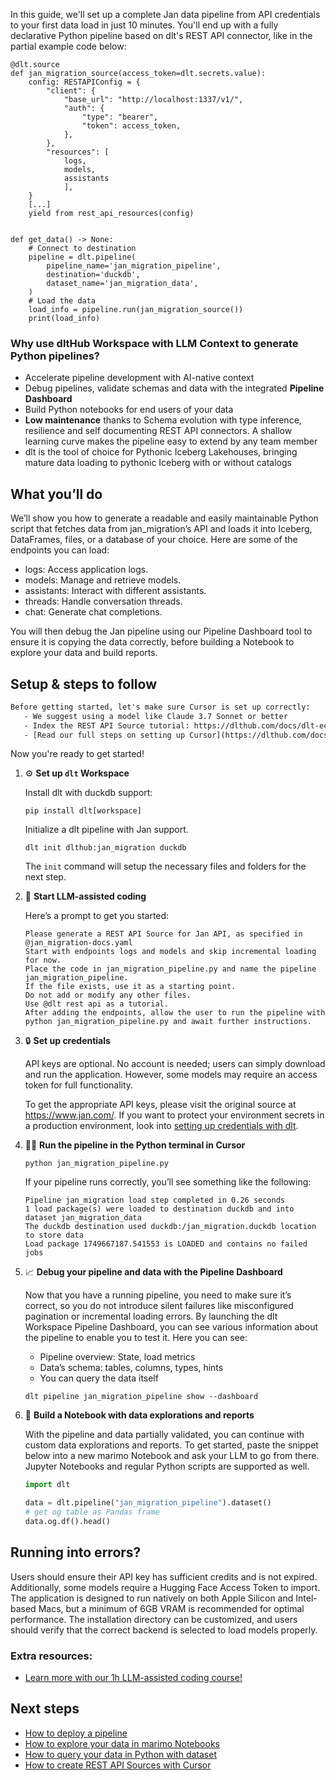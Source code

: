 In this guide, we'll set up a complete Jan data pipeline from API credentials to your first data load in just 10 minutes. You'll end up with a fully declarative Python pipeline based on dlt's REST API connector, like in the partial example code below:

```python-outcome
@dlt.source
def jan_migration_source(access_token=dlt.secrets.value):
    config: RESTAPIConfig = {
        "client": {
            "base_url": "http://localhost:1337/v1/",
            "auth": {
                "type": "bearer",
                "token": access_token,
            },
        },
        "resources": [
            logs,
            models,
            assistants
            ],
    }
    [...]
    yield from rest_api_resources(config)


def get_data() -> None:
    # Connect to destination
    pipeline = dlt.pipeline(
        pipeline_name='jan_migration_pipeline',
        destination='duckdb',
        dataset_name='jan_migration_data', 
    )
    # Load the data
    load_info = pipeline.run(jan_migration_source())
    print(load_info) 
```

### Why use dltHub Workspace with LLM Context to generate Python pipelines?

- Accelerate pipeline development with AI-native context
- Debug pipelines, validate schemas and data with the integrated **Pipeline Dashboard**
- Build Python notebooks for end users of your data
- **Low maintenance** thanks to Schema evolution with type inference, resilience and self documenting REST API connectors. A shallow learning curve makes the pipeline easy to extend by any team member
- dlt is the tool of choice for Pythonic Iceberg Lakehouses, bringing mature data loading to pythonic Iceberg with or without catalogs

## What you’ll do

We’ll show you how to generate a readable and easily maintainable Python script that fetches data from jan_migration’s API and loads it into Iceberg, DataFrames, files, or a database of your choice. Here are some of the endpoints you can load:

- logs: Access application logs.
- models: Manage and retrieve models.
- assistants: Interact with different assistants.
- threads: Handle conversation threads.
- chat: Generate chat completions.

You will then debug the Jan pipeline using our Pipeline Dashboard tool to ensure it is copying the data correctly, before building a Notebook to explore your data and build reports.

## Setup & steps to follow

```default
Before getting started, let's make sure Cursor is set up correctly:
   - We suggest using a model like Claude 3.7 Sonnet or better
   - Index the REST API Source tutorial: https://dlthub.com/docs/dlt-ecosystem/verified-sources/rest_api/ and add it to context as **@dlt rest api**
   - [Read our full steps on setting up Cursor](https://dlthub.com/docs/dlt-ecosystem/llm-tooling/cursor-restapi#23-configuring-cursor-with-documentation)
```

Now you're ready to get started!

1. ⚙️ **Set up `dlt` Workspace**
    
    Install dlt with duckdb support:
    ```shell
    pip install dlt[workspace]
    ```

    Initialize a dlt pipeline with Jan support.
    ```shell
    dlt init dlthub:jan_migration duckdb
    ```

    The `init` command will setup the necessary files and folders for the next step.
    
2. 🤠 **Start LLM-assisted coding**
    
    Here’s a prompt to get you started:
    
    ```prompt
    Please generate a REST API Source for Jan API, as specified in @jan_migration-docs.yaml 
    Start with endpoints logs and models and skip incremental loading for now. 
    Place the code in jan_migration_pipeline.py and name the pipeline jan_migration_pipeline. 
    If the file exists, use it as a starting point. 
    Do not add or modify any other files. 
    Use @dlt rest api as a tutorial. 
    After adding the endpoints, allow the user to run the pipeline with python jan_migration_pipeline.py and await further instructions.
    ```

    
3. 🔒 **Set up credentials** 
    
    API keys are optional. No account is needed; users can simply download and run the application. However, some models may require an access token for full functionality.
    
    To get the appropriate API keys, please visit the original source at https://www.jan.com/.
    If you want to protect your environment secrets in a production environment, look into [setting up credentials with dlt](https://dlthub.com/docs/walkthroughs/add_credentials).
    
4. 🏃‍♀️ **Run the pipeline in the Python terminal in Cursor**
    
    ```shell
    python jan_migration_pipeline.py
    ```
    
    If your pipeline runs correctly, you’ll see something like the following:
    
    ```shell
    Pipeline jan_migration load step completed in 0.26 seconds
    1 load package(s) were loaded to destination duckdb and into dataset jan_migration_data
    The duckdb destination used duckdb:/jan_migration.duckdb location to store data
    Load package 1749667187.541553 is LOADED and contains no failed jobs
    ```
    
5. 📈 **Debug your pipeline and data with the Pipeline Dashboard**

    Now that you have a running pipeline, you need to make sure it’s correct, so you do not introduce silent failures like misconfigured pagination or incremental loading errors. By launching the dlt Workspace Pipeline Dashboard, you can see various information about the pipeline to enable you to test it. Here you can see:
    - Pipeline overview: State, load metrics
    - Data’s schema: tables, columns, types, hints
    - You can query the data itself
    
    ```shell
    dlt pipeline jan_migration_pipeline show --dashboard
    ```
    
6. 🐍 **Build a Notebook with data explorations and reports**

    With the pipeline and data partially validated, you can continue with custom data explorations and reports. To get started, paste the snippet below into a new marimo Notebook and ask your LLM to go from there. Jupyter Notebooks and regular Python scripts are supported as well.

    
    ```python
    import dlt

   data = dlt.pipeline("jan_migration_pipeline").dataset()
   # get og table as Pandas frame
   data.og.df().head()
    ```

## Running into errors?

Users should ensure their API key has sufficient credits and is not expired. Additionally, some models require a Hugging Face Access Token to import. The application is designed to run natively on both Apple Silicon and Intel-based Macs, but a minimum of 6GB VRAM is recommended for optimal performance. The installation directory can be customized, and users should verify that the correct backend is selected to load models properly.

### Extra resources:

- [Learn more with our 1h LLM-assisted coding course!](https://www.youtube.com/watch?v=GGid70rnJuM)

## Next steps

- [How to deploy a pipeline](https://dlthub.com/docs/walkthroughs/deploy-a-pipeline)
- [How to explore your data in marimo Notebooks](https://dlthub.com/docs/general-usage/dataset-access/marimo)
- [How to query your data in Python with dataset](https://dlthub.com/docs/general-usage/dataset-access/dataset)
- [How to create REST API Sources with Cursor](https://dlthub.com/docs/dlt-ecosystem/llm-tooling/cursor-restapi)